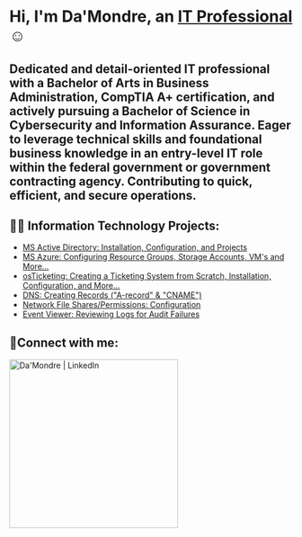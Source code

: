 <h1>Hi, I'm Da'Mondre, an <a href="https://www.linkedin.com/in/dlynch7/">IT Professional</a>☺</h1>

<h2>Dedicated and detail-oriented IT professional with a Bachelor of Arts in Business Administration, CompTIA A+ certification, and actively pursuing a Bachelor of Science in Cybersecurity and Information Assurance. Eager to leverage technical skills and foundational business knowledge in an entry-level IT role within the federal government or government contracting agency. Contributing to quick, efficient, and secure operations.</h2>

<h2>👨‍💻 Information Technology Projects:</h2>

  - [MS Active Directory: Installation, Configuration, and Projects](https://github.com/DLynch777/Active-Directory)
  - [MS Azure: Configuring Resource Groups, Storage Accounts, VM's and More...]()
  - [osTicketing: Creating a Ticketing System from Scratch, Installation, Configuration, and More...]()
  - [DNS: Creating Records ("A-record" & "CNAME")]()
  - [Network File Shares/Permissions: Configuration]()
  - [Event Viewer: Reviewing Logs for Audit Failures]()

<h2>🤳Connect with me:</h2>




[<img align="left" alt="Da'Mondre | LinkedIn" width="300px" src="https://www.linkedin.com/in/dlynch7/" />][linkedin]



[linkedin]: https://www.linkedin.com/in/dlynch7/






